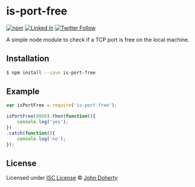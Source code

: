 # is-port-free

[![npm](https://img.shields.io/npm/dt/is-port-free.svg)](https://www.npmjs.com/package/is-port-free) [![Linked In](https://img.shields.io/badge/Linked-In-blue.svg)](https://www.linkedin.com/in/john-i-doherty) [![Twitter Follow](https://img.shields.io/twitter/follow/CambridgeMVP.svg?style=social&label=Twitter&style=plastic)](https://twitter.com/CambridgeMVP)

A simple node module to check if a TCP port is free on the local machine.

## Installation

```bash
$ npm install --save is-port-free
```

## Example

```js
var isPortFree = require('is-port-free');

isPortFree(8080).then(function(){
    console.log('yes');
})
.catch(function(){
    console.log('no');
});
```

## License

Licensed under [ISC License](LICENSE) &copy; [John Doherty](https://twitter.com/CambridgeMVP)